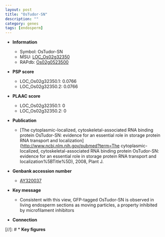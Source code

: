 ```yaml
---
layout: post
title: "OsTudor-SN"
description: ""
category: genes
tags: [endosperm]
---
```


* **Information**  
    + Symbol: OsTudor-SN  
    + MSU: [LOC_Os02g32350](http://rice.plantbiology.msu.edu/cgi-bin/ORF_infopage.cgi?orf=LOC_Os02g32350)  
    + RAPdb: [Os02g0523500](http://rapdb.dna.affrc.go.jp/viewer/gbrowse_details/irgsp1?name=Os02g0523500)  

* **PSP score**  
    + LOC_Os02g32350.1: 0.0766 
    + LOC_Os02g32350.2: 0.0766 

* **PLAAC score**  
    + LOC_Os02g32350.1: 0 
    + LOC_Os02g32350.2: 0 

* **Publication**  
    + [The cytoplasmic-localized, cytoskeletal-associated RNA binding protein OsTudor-SN: evidence for an essential role in storage protein RNA transport and localization](http://www.ncbi.nlm.nih.gov/pubmed?term=The cytoplasmic-localized, cytoskeletal-associated RNA binding protein OsTudor-SN: evidence for an essential role in storage protein RNA transport and localization%5BTitle%5D), 2008, Plant J.

* **Genbank accession number**  
    + [AY320037](http://www.ncbi.nlm.nih.gov/nuccore/AY320037)

* **Key message**  
    + Consistent with this view, GFP-tagged OsTudor-SN is observed in living endosperm sections as moving particles, a property inhibited by microfilament inhibitors

* **Connection**  

[//]: # * **Key figures**  


